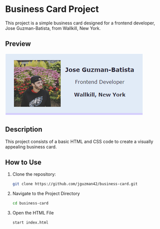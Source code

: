 # Business Card Project

This project is a simple business card designed for a frontend developer, Jose Guzman-Batista, from Wallkill, New York.

## Preview



![Business Card Preview](images/buisness-card.png)

## Description

This project consists of a basic HTML and CSS code to create a visually appealing business card.

## How to Use

1. Clone the repository:

   ```bash
   git clone https://github.com/jguzman42/business-card.git

2. Navigate to the Project Directory
   ```bash
   cd business-card

3. Open the HTML File
   ```bash
   start index.html
